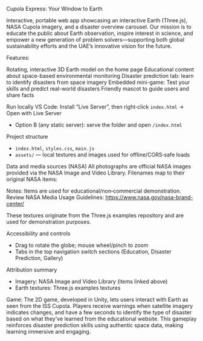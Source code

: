 Cupola Express: Your Window to Earth

Interactive, portable web app showcasing an interactive Earth (Three.js), NASA Cupola imagery, and a disaster overview carousel.
Our mission is to educate the public about Earth observation, inspire interest in science, and empower a new generation of problem solvers—supporting both global sustainability efforts and the UAE’s innovative vision for the future.

Features:

Rotating, interactive 3D Earth model on the home page
Educational content about space-based environmental monitoring
Disaster prediction tab: learn to identify disasters from space imagery
Embedded mini-game: Test your skills and predict real-world disasters
Friendly mascot to guide users and share facts

Run locally
VS Code: Install “Live Server”, then right‑click `index.html` → Open with Live Server
- Option B (any static server): serve the folder and open `/index.html`

Project structure
- `index.html`, `styles.css`, `main.js`
- `assets/` — local textures and images used for offline/CORS‑safe loads

Data and media sources (NASA)
All photographs are official NASA images provided via the NASA Image and Video Library. Filenames map to their original NASA items:

Notes:
 Items are used for educational/non‑commercial demonstration. Review NASA Media Usage Guidelines: https://www.nasa.gov/nasa-brand-center/

These textures originate from the Three.js examples repository and are used for demonstration purposes.

Accessibility and controls
- Drag to rotate the globe; mouse wheel/pinch to zoom
- Tabs in the top navigation switch sections (Education, Disaster Prediction, Gallery)

Attribution summary
- Imagery: NASA Image and Video Library (items linked above)
- Earth textures: Three.js examples textures

Game:
The 2D game, developed in Unity, lets users interact with Earth as seen from the ISS Cupola. Players receive warnings when satellite imagery indicates changes, and have a few seconds to identify the type of disaster based on what they’ve learned from the educational website. This gameplay reinforces disaster prediction skills using authentic space data, making learning immersive and engaging.
